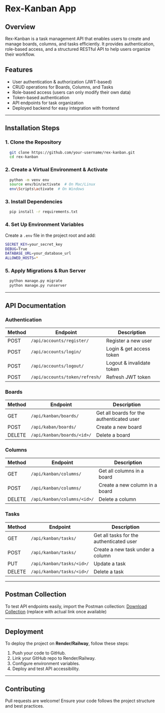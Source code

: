 # Rex-Kanban App

## Overview
Rex-Kanban is a task management API that enables users to create and manage boards, columns, and tasks efficiently. It provides authentication, role-based access, and a structured RESTful API to help users organize their workflow.

## Features
- User authentication & authorization (JWT-based)
- CRUD operations for Boards, Columns, and Tasks
- Role-based access (users can only modify their own data)
- Token-based authentication
- API endpoints for task organization
- Deployed backend for easy integration with frontend

---

## Installation Steps

### **1. Clone the Repository**
```sh
  git clone https://github.com/your-username/rex-kanban.git
  cd rex-kanban
```

### **2. Create a Virtual Environment & Activate**
```sh
  python -m venv env
  source env/bin/activate  # On Mac/Linux
  env\Scripts\activate  # On Windows
```

### **3. Install Dependencies**
```sh
  pip install -r requirements.txt
```

### **4. Set Up Environment Variables**
Create a `.env` file in the project root and add:
```sh
SECRET_KEY=your_secret_key
DEBUG=True
DATABASE_URL=your_database_url
ALLOWED_HOSTS=*
```

### **5. Apply Migrations & Run Server**
```sh
  python manage.py migrate
  python manage.py runserver
```

---

## API Documentation

### **Authentication**
| Method | Endpoint | Description |
|--------|---------|-------------|
| POST | `/api/accounts/register/` | Register a new user |
| POST | `/api/accounts/login/` | Login & get access token |
| POST | `/api/accounts/logout/` | Logout & invalidate token |
| POST | `/api/accounts/token/refresh/` | Refresh JWT token |

### **Boards**
| Method | Endpoint | Description |
|--------|---------|-------------|
| GET | `/api/kanban/boards/` | Get all boards for the authenticated user |
| POST | `/api/kaban/boards/` | Create a new board |
| DELETE | `/api/kanban/boards/<id>/` | Delete a board |

### **Columns**
| Method | Endpoint | Description |
|--------|---------|-------------|
| GET | `/api/kanban/columns/` | Get all columns in a board |
| POST | `/api/kanban/columns/` | Create a new column in a board |
| DELETE | `/api/kanban/columns/<id>/` | Delete a column |

### **Tasks**
| Method | Endpoint | Description |
|--------|---------|-------------|
| GET | `/api/kanban/tasks/` | Get all tasks for the authenticated user |
| POST | `/api/kanban/tasks/` | Create a new task under a column |
| PUT | `/api/kanban/tasks/<id>/` | Update a task |
| DELETE | `/api/kanban/tasks/<id>/` | Delete a task |

---

## **Postman Collection**
To test API endpoints easily, import the Postman collection:
[Download Collection](https://www.postman.com/) (replace with actual link once available)

---

## **Deployment**
To deploy the project on **Render/Railway**, follow these steps:
1. Push your code to GitHub.
2. Link your GitHub repo to Render/Railway.
3. Configure environment variables.
4. Deploy and test API accessibility.

---

## Contributing
Pull requests are welcome! Ensure your code follows the project structure and best practices.





